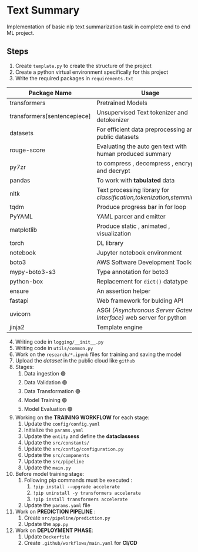 # Text Summary
Implementation of basic nlp text summarization task in complete end to end ML project.

## Steps
1. Create `template.py` to create the structure of the project
2. Create a python virtual environment specifically for this project
3. Write the required packages in `requirements.txt`

| Package Name | Usage |
| ------------ | ----- |
| transformers | Pretrained Models |
| transformers[sentencepiece] | Unsupervised Text tokenizer and detokenizer |
| datasets | For efficient data preprocessing and public datasets |
| rouge-score | Evaluating the auto gen text with human produced summary |
| py7zr | to compress , decompress , encrypt and decrypt |
| pandas | To work with **tabulated** data |
| nltk | Text processing library for *classification,tokenization,stemming,...* |
| tqdm | Produce progress bar in for loop |
| PyYAML | YAML parcer and emitter |
| matplotlib | Produce static , animated , visualization | 
| torch | DL library |
| notebook | Jupyter notebook environment |
| boto3 | AWS Software Development Toolkit |
| mypy-boto3-s3 | Type annotation for boto3 |
| python-box | Replacement for `dict()` datatype |
| ensure | An assertion helper |
| fastapi | Web framework for bulding API |
| uvicorn | ASGI *(Asynchronous Server Gateway Interface)* web server for python |
| jinja2 | Template engine |

4. Writing code in `logging/__init__.py`
5. Writing code in `utils/common.py` 
6. Work on the `research/*.ipynb` files for training and saving the model
7. Upload the *dataset* in the public cloud like `github`
8. Stages:
    1. Data ingestion      🟢 
    2. Data Validation     🟢 
    3. Data Transformation 🟢
    4. Model Training      🟢
    5. Model Evaluation    🟢
9. Working on the **TRAINING WORKFLOW** for each stage:
    1. Update the `config/config.yaml`
    2. Initialize the `params.yaml`
    3. Update the `entity` and define the **dataclassess**
    4. Update the `src/constants/`
    5. Update the `src/config/configuration.py`
    6. Update the `src/components`
    7. Update the `src/pipeline`
    8. Update the `main.py`
10. Before model training stage:
    1. Following pip commands must be executed : 
        1. `!pip install --upgrade accelerate`
        2. `!pip uninstall -y transformers accelerate`
        3. `!pip install transformers accelerate` 
    2. Update the `params.yaml` file
11. Work on **PREDICTION PIPELINE** :
    1. Create `src/pipeline/prediction.py`
    2. Update the `app.py` 
12. Work on **DEPLOYMENT PHASE**:
    1. Update `Dockerfile`
    2. Create `.github/workflows/main.yaml` for **CI/CD**